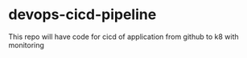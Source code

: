 # devops-cicd-pipeline
This repo will have code for cicd of application from github to k8 with monitoring

